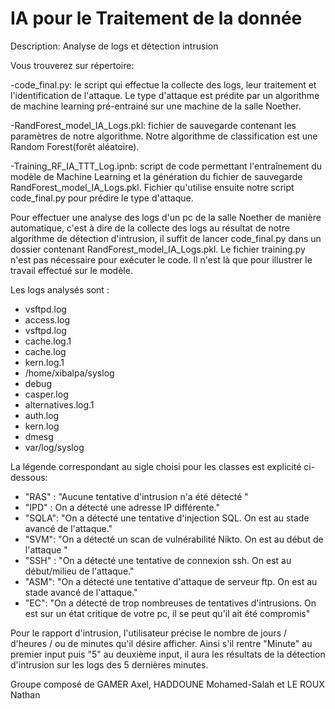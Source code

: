 # IA pour le Traitement de la donnée
Description: Analyse de logs et détection intrusion

Vous trouverez sur répertoire: 
 
 -code_final.py: le script qui effectue la collecte des logs, leur traitement et l'identification de l'attaque. Le type d'attaque est prédite par un algorithme de machine learning pré-entrainé sur une machine de la salle Noether.

  -RandForest_model_IA_Logs.pkl: fichier de sauvegarde contenant les paramètres de notre algorithme. Notre algorithme de classification est une Random Forest(forêt aléatoire). 

  -Training_RF_IA_TTT_Log.ipnb: script de code permettant l'entraînement du modèle de Machine Learning et la génération du fichier de sauvegarde RandForest_model_IA_Logs.pkl. Fichier qu'utilise ensuite notre script code_final.py pour prédire le type d'attaque.


Pour effectuer une analyse des logs d'un pc de la salle Noether de manière automatique, c'est à dire de la collecte des logs au résultat de notre algorithme de détection d'intrusion, il suffit de lancer code_final.py dans un dossier contenant RandForest_model_IA_Logs.pkl.
Le fichier training.py n'est pas nécessaire pour exécuter le code. Il n'est là que pour illustrer le travail effectué sur le modèle.

Les logs analysés sont :
- vsftpd.log 
- access.log 
- vsftpd.log
- cache.log.1 
- cache.log 
- kern.log.1 
- /home/xibalpa/syslog 
- debug 
- casper.log 
- alternatives.log.1 
- auth.log 
- kern.log 
- dmesg 
- var/log/syslog 

La légende correspondant au sigle choisi pour les classes est explicité ci-dessous:
  - "RAS" :  "Aucune tentative d'intrusion n'a été détecté "
  - "IPD"   : On a détecté une adresse IP différente."
  - "SQLA":  "On a détecté une tentative d'injection SQL. On est au stade avancé de l'attaque."
  - "SVM":  "On a détecté un scan de vulnérabilité Nikto. On est au début de l'attaque "
  - "SSH" : "On a détecté une tentative de connexion ssh. On est au début/milieu de l'attaque."
  - "ASM": "On a détecté une tentative d'attaque de serveur ftp. On est au stade avancé de l'attaque."
  - "EC": "On a détecté de trop nombreuses de tentatives d'intrusions. On est sur un état critique de votre pc, il se peut qu'il ait été compromis"
    
Pour le rapport d'intrusion, l'utilisateur précise le nombre de jours / d'heures / ou de minutes qu'il désire afficher. Ainsi s'il rentre "Minute" au premier input puis "5" au deuxième input, il aura les résultats de la détection d'intrusion sur les logs des 5 dernières minutes.
   
Groupe composé de GAMER Axel, HADDOUNE Mohamed-Salah et LE ROUX Nathan
